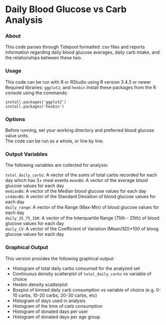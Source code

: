 # Daily Blood Glucose vs Carb Analysis

### About

This code parses through Tidepool formatted .csv files and reports information regarding daily blood glucose averages, daily carb intake, and the relationships between these two.

### Usage

This code can be run with R or RStudio using R version 3.4.3 or newer
Required libraries: `ggplot2`, and `hexbin`
Install these packages from the R console using the commands:

```
install.packages('ggplot2')
install.packages('hexbin')
```

### Options

Before running, set your working directory and preferred blood glucose value units.  
The code can be run as a whole, or line by line. 

### Output Variables

The following variables are collected for analysis:

`total_daily_carbs`: A vector of the sums of total carbs recorded for each day which has 3+ meal events 
`meanBG`: A vector of the average blood glucose values for each day  
`medianBG`: A vector of the Median blood glucose values for each day  
`stddevBG`: A vector of the Standard Deviation of blood glucose values for each day  
`daily_range`: A vector of the Range (Max-Min) of blood glucose values for each day  
`daily_25_75_IQR`: A vector of the Interquartile Range (75th - 25th) of blood glucose values for each day  
`daily_CV`: A vector of the Coefficient of Variation (Mean/SD)*100 of bloog glucose values for each day  


### Graphical Output

This version provides the following graphical output:

- Histogram of total daily carbs consumed for the analyzed set
- Continuous density scatterplot of `total_daily_carbs` vs variable of choice
- Hexbin density scatterplot
- Boxplot of binned daily carb consumption vs variable of choice (e.g. 0-10 carbs, 10-20 carbs, 20-30 carbs, etc)
- Histogram of days used in analysis
- Histogram of the time of carb consumption
- Histogram of donated days per user
- Histogram of donated days per age group



